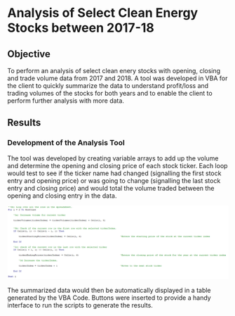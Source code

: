 # Analysis of Select Clean Energy Stocks between 2017-18

## Objective

To perform an analysis of select clean enery stocks with opening, closing and trade volume data from 2017 and 2018.  A tool was developed in VBA for the client to quickly summarize the data to understand profit/loss and trading volumes of the stocks for both years and to enable the client to perform further analysis with more data.

## Results

### Development of the Analysis Tool

The tool was developed by creating variable arrays to add up the volume and determine the opening and closing price of each stock ticker. Each loop would test to see if the ticker name had changed (signalling the first stock entry and opening price) or was going to change (signalling the last stock entry and closing price) and would total the volume traded between the opening and closing entry in the data.

![Code of Calcs](/Resources/VBA_Code_Calc.png)

The summarized data would then be automatically displayed in a table generated by the VBA Code.  Buttons were inserted to provide a handy interface to run the scripts to generate the results.
